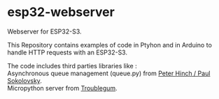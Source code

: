 # esp32-webserver
Webserver for ESP32-S3.

This Repository contains examples of code in Ptyhon and in Arduino to handle HTTP requests with an ESP32-S3.

The code includes third parties libraries like : <br>
Asynchronous queue management (queue.py) from <a href="https://github.com/peterhinch/micropython-async/blob/master/v3/primitives/queue.py">Peter Hinch / Paul Sokolovsky</a>.<br>
Micropython server from <a href="https://github.com/troublegum/micropyserver">Troublegum</a>. 
